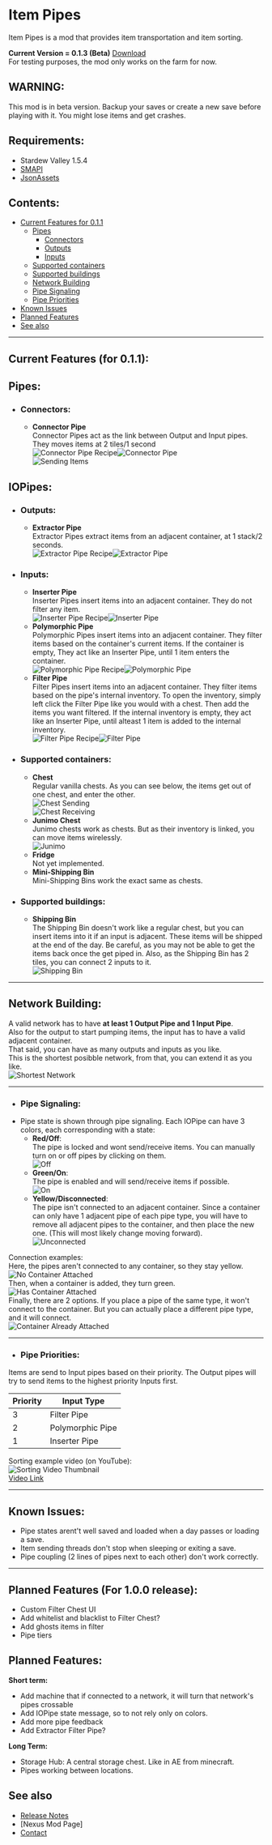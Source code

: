 # Item Pipes
Item Pipes is a mod that provides item transportation and item sorting.

**Current Version = 0.1.3 (Beta)** [Download](https://github.com/sergiomadd/StardewValleyMods/releases/tag/0.1.3)  
For testing purposes, the mod only works on the farm for now. 

## WARNING:
This mod is in beta version. Backup your saves or create a new save before playing with it. You might lose items and get crashes.

## Requirements:
- Stardew Valley 1.5.4
- [SMAPI](https://smapi.io/)
- [JsonAssets](https://www.nexusmods.com/stardewvalley/mods/1720)  

## Contents:
- [Current Features for 0.1.1](#current-features-for-011)
	- [Pipes](#pipes)
		- [Connectors](#connectors)
		- [Outputs](#outputs)
		- [Inputs](#inputs)
	-  [Supported containers](#supported-containers)
	-  [Supported buildings](#supported-buildings)
	-  [Network Building](#network-building)
	-  [Pipe Signaling](#pipe-signaling)
	-  [Pipe Priorities](#pipe-priorities)
-  [Known Issues](#known-issues)
-  [Planned Features](#planned-features)
-  [See also](#see-also)

---

## Current Features (for 0.1.1):

## Pipes:
- ### Connectors:
	- **Connector Pipe**  
Connector Pipes act as the link between Output and Input pipes.  
They moves items at 2 tiles/1 second  
![Connector Pipe Recipe](img/recipes/ConnectorPipeRecipe.PNG)![Connector Pipe](img/ConnectorPipe.png)  
![Sending Items](gifs/ItemSendingGif.gif) 

## IOPipes:
- ### Outputs:
	- **Extractor Pipe**  
Extractor Pipes extract items from an adjacent container, at 1 stack/2 seconds.  
![Extractor Pipe Recipe](img/recipes/ExtractorPipeRecipe.PNG)![Extractor Pipe](img/ExtractorPipe.png)   
- ### Inputs:
	- **Inserter Pipe**  
Inserter Pipes insert items into an adjacent container. They do not filter any item.  
![Inserter Pipe Recipe](img/recipes/InserterPipeRecipe.PNG)![Inserter Pipe](img/InserterPipe.png)  
	- **Polymorphic Pipe**  
Polymorphic Pipes insert items into an adjacent container. They filter items based on the container's current items. If the container is empty, They act like an Inserter Pipe, until 1 item enters the container.  
![Polymorphic Pipe Recipe](img/recipes/PolymorphicPipeRecipe.PNG)![Polymorphic Pipe](img/PolymorphicPipe.png)  
	- **Filter Pipe**  
Filter Pipes insert items into an adjacent container. They filter items based on the pipe's internal inventory. To open the inventory, simply left click the Filter Pipe like you would with a chest. Then add the items you want filtered. If the internal inventory is empty, they act like an Inserter Pipe, until alteast 1 item is added to the internal inventory.  
![Filter Pipe Recipe](img/recipes/FilterPipeRecipe.PNG)![Filter Pipe](img/FilterPipe.png)  

- ### Supported containers:  
	- **Chest**  
Regular vanilla chests. As you can see below, the items get out of one chest, and enter the other.  
![Chest Sending](gifs/ChestSendingGif.gif)  
![Chest Receiving](gifs/ChestReceivingGif.gif)  
	- **Junimo Chest**  
Junimo chests work as chests. But as their inventory is linked, you can move items wirelessly.  
![Junimo](gifs/JunimoGif.gif)  
	- **Fridge**  
	Not yet implemented.  
	- **Mini-Shipping Bin**  
Mini-Shipping Bins work the exact same as chests.  

- ### Supported buildings:
	- **Shipping Bin**  
The Shipping Bin doesn't work like a regular chest, but you can insert items into it if an input is adjacent. These items will be shipped at the end of the day. 
Be careful, as you may not be able to get the items back once the get piped in.  Also, as the Shipping Bin has 2 tiles, you can connect 2 inputs to it.  
![Shipping Bin](gifs/ShippingBinGif.gif)  

---

## Network Building:
A valid network has to have **at least 1 Output Pipe and 1 Input Pipe**.  
Also for the output to start pumping items, the input has to have a valid adjacent container.  
That said, you can have as many outputs and inputs as you like.  
This is the shortest posibble network, from that, you can extend it as you like.  
![Shortest Network](img/ShortestNetwork.PNG)  

---

- ### Pipe Signaling: 
- Pipe state is shown through pipe signaling. Each IOPipe can have 3 colors, each corresponding with a state:
	- **Red/Off**:  
	The pipe is locked and wont send/receive items. You can manually turn on or off pipes by clicking on them.  
	![Off](img/AllOff.PNG) 
	- **Green/On**:  
	The pipe is enabled and will send/receive items if possible.  
	![On](img/AllOn.PNG)
	- **Yellow/Disconnected**:  
	The pipe isn't connected to an adjacent container. Since a container can only have 1 adjacent pipe of each pipe type, you will have to remove all adjacent pipes to the container, and then place the new one. (This will most likely change moving forward).  
	![Unconnected](img/AllUnconnected.PNG)  

Connection examples:  
Here, the pipes aren't connected to any container, so they stay yellow.  
![No Container Attached](img/NoContainer.PNG)  
Then, when a container is added, they turn green.  
![Has Container Attached](img/HaveContainer.PNG)  
Finally, there are 2 options. If you place a pipe of the same type, it won't connect to the container. But you can actually place a different pipe type, and it will connect.  
![Container Already Attached](img/IOAlreadyAttached.PNG)  


---

- ### Pipe Priorities:
Items are send to Input pipes based on their priority. The Output pipes will try to send items to the highest priority Inputs first.

| Priority  | Input Type |
| ------------- | ------------- |
| 3  | Filter Pipe  |
| 2  | Polymorphic Pipe  |
| 1  | Inserter Pipe  |

Sorting example video (on YouTube):  
![Sorting Video Thumbnail](img/SortingVidThumbnail.PNG)  
[Video Link](https://www.youtube.com/watch?v=fsE97re6drE&ab_channel=sergiomadd)  

---

## Known Issues:
- Pipe states arent't well saved and loaded when a day passes or loading a save.
- Item sending threads don't stop when sleeping or exiting a save.
- Pipe coupling (2 lines of pipes next to each other) don't work correctly.

---

## Planned Features (For 1.0.0 release):
- Custom Filter Chest UI
- Add whitelist and blacklist to Filter Chest?
- Add ghosts items in filter
- Pipe tiers

## Planned Features:
**Short term:**
- Add machine that if connected to a network, it will turn that network's pipes crossable
- Add IOPipe state message, so to not rely only on colors.
- Add more pipe feedback
- Add Extractor Filter Pipe?

**Long Term:**
- Storage Hub: A central storage chest. Like in AE from minecraft.
- Pipes working between locations.

## See also
- [Release Notes](https://github.com/sergiomadd/StardewValleyMods/edit/main/ItemPipes/docs/release-notes.md)
- [Nexus Mod Page]
- [Contact](https://twitter.com/sergio_madd)
